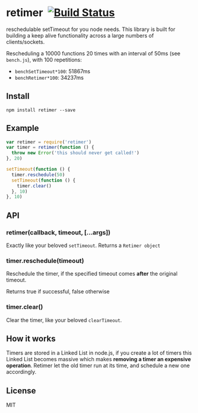 # retimer&nbsp;&nbsp;[![Build Status](https://travis-ci.org/mcollina/retimer.png)](https://travis-ci.org/mcollina/retimer)

reschedulable setTimeout for you node needs. This library is built for
building a keep alive functionality across a large numbers of
clients/sockets.

Rescheduling a 10000 functions 20 times with an interval of 50ms (see
`bench.js`), with 100 repetitions:

* `benchSetTimeout*100`: 51867ms
* `benchRetimer*100`: 34237ms

## Install

```
npm install retimer --save
```

## Example

```js
var retimer = require('retimer')
var timer = retimer(function () {
  throw new Error('this should never get called!')
}, 20)

setTimeout(function () {
  timer.reschedule(50)
  setTimeout(function () {
    timer.clear()
  }, 10)
}, 10)
```

## API

### retimer(callback, timeout, [...args])

Exactly like your beloved `setTimeout`.
Returns a `Retimer object`

### timer.reschedule(timeout)

Reschedule the timer, if the specified timeout comes __after__ the
original timeout.

Returns true if successful, false otherwise

### timer.clear()

Clear the timer, like your beloved `clearTimeout`.

## How it works

Timers are stored in a Linked List in node.js, if you create a lot of
timers this Linked List becomes massive which makes __removing a timer an expensive operation__.
Retimer let the old timer run at its time, and schedule a new one accordingly.

## License

MIT
